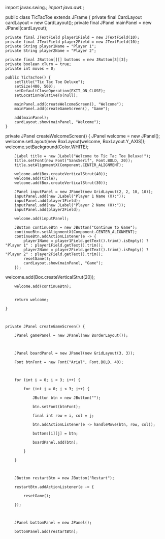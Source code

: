 import javax.swing.*;
import java.awt.*;


public class TicTacToe extends JFrame {
    private final CardLayout cardLayout = new CardLayout();
    private final JPanel mainPanel = new JPanel(cardLayout);

    private final JTextField player1Field = new JTextField(10);
    private final JTextField player2Field = new JTextField(10);
    private String player1Name = "Player 1";
    private String player2Name = "Player 2";

    private final JButton[][] buttons = new JButton[3][3];
    private boolean xTurn = true;
    private int moves = 0;

    public TicTacToe() {
        setTitle("Tic Tac Toe Deluxe");
        setSize(400, 500);
        setDefaultCloseOperation(EXIT_ON_CLOSE);
        setLocationRelativeTo(null);

        mainPanel.add(createWelcomeScreen(), "Welcome");
        mainPanel.add(createGameScreen(), "Game");

        add(mainPanel);
        cardLayout.show(mainPanel, "Welcome");
    }
private JPanel createWelcomeScreen() {
        JPanel welcome = new JPanel();
        welcome.setLayout(new BoxLayout(welcome, BoxLayout.Y_AXIS));
        welcome.setBackground(Color.WHITE);

        JLabel title = new JLabel("Welcome to Tic Tac Toe Deluxe!");
        title.setFont(new Font("SansSerif", Font.BOLD, 20));
        title.setAlignmentX(Component.CENTER_ALIGNMENT);

        welcome.add(Box.createVerticalStrut(40));
        welcome.add(title);
        welcome.add(Box.createVerticalStrut(30));

        JPanel inputPanel = new JPanel(new GridLayout(2, 2, 10, 10));
        inputPanel.add(new JLabel("Player 1 Name (X):"));
        inputPanel.add(player1Field);
        inputPanel.add(new JLabel("Player 2 Name (O):"));
        inputPanel.add(player2Field);

        welcome.add(inputPanel);

        JButton continueBtn = new JButton("Continue to Game");
        continueBtn.setAlignmentX(Component.CENTER_ALIGNMENT);
        continueBtn.addActionListener(e -> {
            player1Name = player1Field.getText().trim().isEmpty() ? "Player 1" : player1Field.getText().trim();
            player2Name = player2Field.getText().trim().isEmpty() ? "Player 2" : player2Field.getText().trim();
            resetGame();
            cardLayout.show(mainPanel, "Game");
        });
welcome.add(Box.createVerticalStrut(20));

        welcome.add(continueBtn);


        return welcome;

    }



    private JPanel createGameScreen() {

        JPanel gamePanel = new JPanel(new BorderLayout());



        JPanel boardPanel = new JPanel(new GridLayout(3, 3));

        Font btnFont = new Font("Arial", Font.BOLD, 40);



        for (int i = 0; i < 3; i++) {

            for (int j = 0; j < 3; j++) {

                JButton btn = new JButton("");

                btn.setFont(btnFont);

                final int row = i, col = j;

                btn.addActionListener(e -> handleMove(btn, row, col));

                buttons[i][j] = btn;

                boardPanel.add(btn);

            }

        }



        JButton restartBtn = new JButton("Restart");

        restartBtn.addActionListener(e -> {

            resetGame();

        });



        JPanel bottomPanel = new JPanel();

        bottomPanel.add(restartBtn);                                                                                                                                                       
